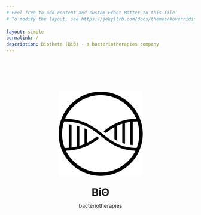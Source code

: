 ```yaml
---
# Feel free to add content and custom Front Matter to this file.
# To modify the layout, see https://jekyllrb.com/docs/themes/#overriding-theme-defaults

layout: simple
permalink: /
description: Biotheta (BiΘ) - a bacteriotherapies company
---
```


<div style="align:center;padding-top:64px;text-align:center">

<a href="https://biotheta.io" style="display: inline-block; margin: 10px  0px 10px 0px" ><img  src="/logo/logo_flat.svg" alt="Biotheta Logo" width=225pt></a>

<h1 style="margin: 10px  0px 10px 0px">BiΘ</h1>

<p style="margin: 10px  0px 10px 0px">bacteriotherapies</p>

<a href="https://twitter.com/biotheta" style="display: inline-block; color: #000000; margin: 10px  0px 10px 0px"><i class="fa fa-twitter fa-lg"></i></a>

</div>